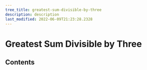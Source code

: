 ```yaml
---
tree_title: greatest-sum-divisible-by-three
description: description
last_modified: 2022-06-09T21:23:28.2328
---
```


# Greatest Sum Divisible by Three

## Contents
